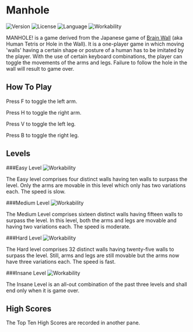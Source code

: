 # Manhole
![Version](https://img.shields.io/badge/version-1.0.2-green.svg?style=flat-square) 
![License](https://img.shields.io/badge/license-Free-green.svg?style=flat-square) 
![Language](https://img.shields.io/badge/language-Assembly-yellow.svg?style=flat-square) 
![Workability](https://img.shields.io/badge/functionality-Not%20so%20much-Red.svg?style=flat-square) 

MANHOLE! is a game derived from the Japanese game of [Brain Wall](https://youtu.be/zL4HSk4MUUw) (aka Human Tetris or Hole in the Wall). It is a one-player game in which moving 'walls' having a certain shape or posture of a human has to be imitated by the player. With the use of certain keyboard combinations, the player can toggle the movements of the arms and legs. Failure to follow the hole in the wall will result to game over.


How To Play
-----------
Press F to toggle the left arm.

Press H to toggle the right arm.

Press V to toggle the left leg.

Press B to toggle the right leg.


Levels
------
###Easy Level ![Workability](https://img.shields.io/badge/workability-In%20Progress-Yellow.svg?style=flat-square) 

The Easy level comprises four distinct walls having ten walls to surpass the level. 
Only the arms are movable in this level which only has two variations each. The speed is slow.


###Medium Level ![Workability](https://img.shields.io/badge/workability-No-Red.svg?style=flat-square) 

The Medium Level comprises sixteen distinct walls having fifteen walls to surpass the level.
In this level, both the arms and legs are movable and having two variations each. The speed is moderate.


###Hard Level ![Workability](https://img.shields.io/badge/workability-No-Red.svg?style=flat-square) 

The Hard level comprises 32 distinct walls having twenty-five walls to surpass the level.
Still, arms and legs are still movable but the arms now have three variations each. The speed is fast.


###Insane Level ![Workability](https://img.shields.io/badge/workability-No-Red.svg?style=flat-square) 

The Insane Level is an all-out combination of the past three levels and shall end only when it is game over.

High Scores
-----------
The Top Ten High Scores are recorded in another pane.
